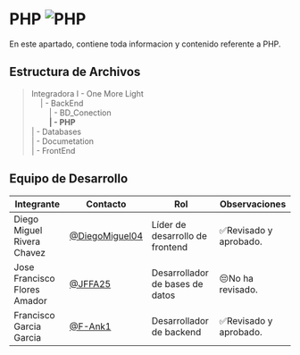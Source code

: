 # PHP  ![PHP](https://img.shields.io/badge/php-%23777BB4.svg?style=for-the-badge&logo=php&logoColor=white)

En este apartado, contiene toda informacion y contenido referente a PHP.

## Estructura de Archivos

>Integradora I - One More Light<br>
>&nbsp;&nbsp;&nbsp;&nbsp;| - BackEnd<br>
>&nbsp;&nbsp;&nbsp;&nbsp;&nbsp;&nbsp;&nbsp;&nbsp;| - BD_Conection<br>
>&nbsp;&nbsp;&nbsp;&nbsp;&nbsp;&nbsp;&nbsp;&nbsp;**| - PHP**<br>
>| - Databases<br>
>| - Documetation<br>
>| - FrontEnd


## Equipo de Desarrollo

|Integrante|Contacto|Rol|Observaciones|
|------------|--------|---|---|
|Diego Miguel Rivera Chavez|[@DiegoMiguel04](https://github.com/DiegoMiguel04)|Líder de desarrollo de frontend|✅Revisado y aprobado.|
|Jose Francisco Flores Amador|[@JFFA25](https://github.com/JFFA25)|Desarrollador de bases de datos|😔No ha revisado.|
|Francisco Garcia Garcia|[@F-Ank1](https://github.com/F-Ank1)|Desarrollador de backend|✅Revisado y aprobado.|
